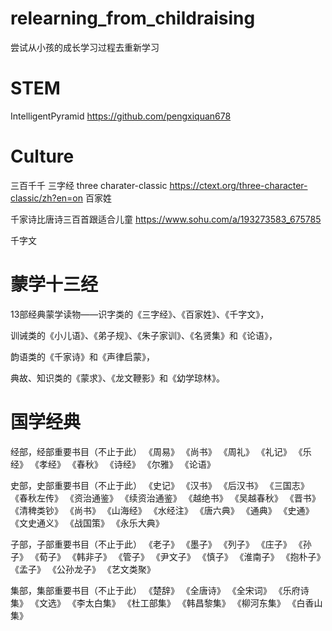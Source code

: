 # relearning_from_childraising
尝试从小孩的成长学习过程去重新学习


# STEM

IntelligentPyramid
https://github.com/pengxiquan678


# Culture

三百千千
三字经
three charater-classic
https://ctext.org/three-character-classic/zh?en=on
百家姓

千家诗比唐诗三百首跟适合儿童
https://www.sohu.com/a/193273583_675785

千字文

# 蒙学十三经

13部经典蒙学读物——识字类的《三字经》、《百家姓》、《千字文》，

训诫类的《小儿语》、《弟子规》、《朱子家训》、《名贤集》和《论语》，

韵语类的《千家诗》和《声律启蒙》，

典故、知识类的《蒙求》、《龙文鞭影》和《幼学琼林》。

# 国学经典
经部，经部重要书目（不止于此）
《周易》	《尚书》	《周礼》	《礼记》	《乐经》
《孝经》	《春秋》	《诗经》	《尔雅》	《论语》

史部，史部重要书目（不止于此）
《史记》	《汉书》	《后汉书》	《三国志》	《春秋左传》
《资治通鉴》	《续资治通鉴》	《越绝书》	《吴越春秋》	《晋书》
《清稗类钞》	《尚书》	《山海经》	《水经注》	《唐六典》
《通典》	《史通》	《文史通义》	《战国策》	《永乐大典》

子部，子部重要书目（不止于此）
《老子》	《墨子》	《列子》	《庄子》	《孙子》
《荀子》	《韩非子》	《管子》	《尹文子》	《慎子》
《淮南子》	《抱朴子》	《孟子》	《公孙龙子》	《艺文类聚》

集部，集部重要书目（不止于此）
《楚辞》	《全唐诗》	《全宋词》	《乐府诗集》	《文选》 
《李太白集》	《杜工部集》	《韩昌黎集》	《柳河东集》	《白香山集》


